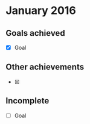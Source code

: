 # January 2016

## Goals achieved

* [x] Goal


## Other achievements

* [x] 

## Incomplete

* [ ] Goal
